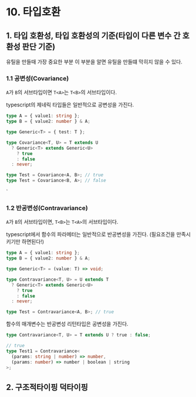 # 10. 타입호환

## 1. 타입 호환성, 타입 호환성의 기준(타입이 다른 변수 간 호환성 판단 기준)

유틸을 만들때 가장 중요한 부분 이 부분을 알면 유틸을 만들떄 막히지 않을 수 있다.

### 1.1 공변성(Covariance)

`A`가 `B`의 서브타입이면 `T<A>`는 `T<B>`의 서브타입이다.

typescript의 제네릭 타입들은 일반적으로 공변성을 가진다.

```ts
type A = { value1: string };
type B = { value2: number } & A;

type Generic<T> = { test: T };

type Covariance<T, U> = T extends U
  ? Generic<T> extends Generic<U>
    ? true
    : false
  : never;

type Test = Covariance<A, B>; // true
type Test = Covariance<B, A>; // false
```

`

### 1.2 반공변성(Contravariance)

`A`가 `B`의 서브타입이면, `T<B>`는 `T<A>`의 서브타입이다.

typescript에서 함수의 파라메터는 일반적으로 반공변성을 가진다.
(필요조건을 만족시키기만 하면된다!)

```ts
type A = { value1: string };
type B = { value2: number } & A;

type Generic<T> = (value: T) => void;

type Contravariance<T, U> = U extends T
  ? Generic<T> extends Generic<U>
    ? true
    : false
  : never;

type Test = Contravariance<A, B>; // true
```

함수의 매개변수는 반공변성 리턴타입은 공변성을 가진다.

```ts
type Contravariance<T, U> = T extends U ? true : false;

// true
type Test1 = Contravariance<
  (params: string | number) => number,
  (params: number) => number | boolean | string
>;
```

## 2. 구조적타이핑 덕타이핑
